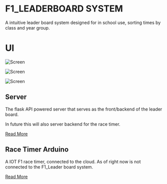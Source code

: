 # F1_LEADERBOARD SYSTEM

A intuitive leader board system designed for in school use, sorting times by class and year group.
# UI
![Screen](https://github.com/Happypig123123/F1_LEADERBOARD/blob/master/figures/1.png?raw=true)

![Screen](https://github.com/Happypig123123/F1_LEADERBOARD/blob/master/figures/2.png?raw=true)

![Screen](https://github.com/Happypig123123/F1_LEADERBOARD/blob/master/figures/3.png?raw=true)
## Server

The flask API powered server that serves as the front/backend of the leader board.

In future this will also server backend for the race timer.

[Read More](https://github.com/Happypig123123/F1_LEADERBOARD/blob/master/server/README.md)

## Race Timer Arduino

A IOT F1 race timer, connected to the cloud. As of right now is not connected to the F1_Leader board system.

[Read More](https://github.com/Happypig123123/F1_LEADERBOARD/blob/master/raceTimerArduino/README.md)

